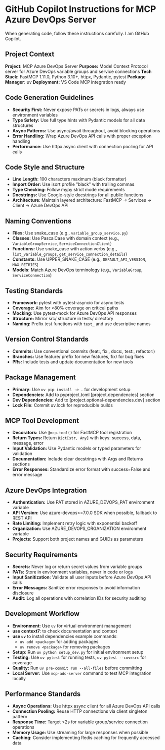 # GitHub Copilot Instructions for MCP Azure DevOps Server

When generating code, follow these instructions carefully. I am GitHub Copilot.

## Project Context

**Project:** MCP Azure DevOps Server
**Purpose:** Model Context Protocol server for Azure DevOps variable groups and service connections
**Tech Stack:** FastMCP 1.11.0, Python 3.10+, httpx, Pydantic, pytest
**Package Manager:** uv
**Deployment:** VS Code MCP integration ready

## Code Generation Guidelines

- **Security First:** Never expose PATs or secrets in logs, always use environment variables
- **Type Safety:** Use full type hints with Pydantic models for all data structures
- **Async Patterns:** Use async/await throughout, avoid blocking operations
- **Error Handling:** Wrap Azure DevOps API calls with proper exception handling
- **Performance:** Use httpx async client with connection pooling for API calls

## Code Style and Structure

- **Line Length:** 100 characters maximum (black formatter)
- **Import Order:** Use isort profile "black" with trailing commas
- **Type Checking:** Follow mypy strict mode requirements
- **Docstrings:** Use Google-style docstrings for all public functions
- **Architecture:** Maintain layered architecture: FastMCP → Services → Client → Azure DevOps API

## Naming Conventions

- **Files:** Use snake_case (e.g., `variable_group_service.py`)
- **Classes:** Use PascalCase with domain context (e.g., `VariableGroupService`, `ServiceConnectionClient`)
- **Functions:** Use snake_case with action verbs (e.g., `list_variable_groups`, `get_service_connection_details`)
- **Constants:** Use UPPER_SNAKE_CASE (e.g., `DEFAULT_API_VERSION`, `MAX_RETRIES`)
- **Models:** Match Azure DevOps terminology (e.g., `VariableGroup`, `ServiceConnection`)

## Testing Standards

- **Framework:** pytest with pytest-asyncio for async tests
- **Coverage:** Aim for >80% coverage on critical paths
- **Mocking:** Use pytest-mock for Azure DevOps API responses
- **Structure:** Mirror src/ structure in tests/ directory
- **Naming:** Prefix test functions with `test_` and use descriptive names

## Version Control Standards

- **Commits:** Use conventional commits (feat:, fix:, docs:, test:, refactor:)
- **Branches:** Use feature/ prefix for new features, fix/ for bug fixes
- **PRs:** Include tests and update documentation for new tools

## Package Management

- **Primary:** Use `uv pip install -e .` for development setup
- **Dependencies:** Add to pyproject.toml [project.dependencies] section
- **Dev Dependencies:** Add to [project.optional-dependencies.dev] section
- **Lock File:** Commit uv.lock for reproducible builds

## MCP Tool Development

- **Decorators:** Use `@mcp.tool()` for FastMCP tool registration
- **Return Types:** Return `Dict[str, Any]` with keys: success, data, message, error
- **Input Validation:** Use Pydantic models or typed parameters for validation
- **Documentation:** Include clear docstrings with Args and Returns sections
- **Error Responses:** Standardize error format with success=False and error message

## Azure DevOps Integration

- **Authentication:** Use PAT stored in AZURE_DEVOPS_PAT environment variable
- **API Version:** Use azure-devops>=7.0.0 SDK when possible, fallback to REST API
- **Rate Limiting:** Implement retry logic with exponential backoff
- **Organization:** Use AZURE_DEVOPS_ORGANIZATION environment variable
- **Projects:** Support both project names and GUIDs as parameters

## Security Requirements

- **Secrets:** Never log or return secret values from variable groups
- **PATs:** Store in environment variables, never in code or logs
- **Input Sanitization:** Validate all user inputs before Azure DevOps API calls
- **Error Messages:** Sanitize error responses to avoid information disclosure
- **Audit:** Log all operations with correlation IDs for security auditing

## Development Workflow
- **Environment:** Use `uv` for virtual environment management
- **use context7**: to check documentation and context
- **use `uv`** to install dependencies example commands:
  - `uv add <package>` for adding packages
  - `uv remove <package>` for removing packages
- **Setup:** Run `uv python setup_dev.py` for initial environment setup
- **Testing:** Use `uv pytest` for running tests, `uv pytest --cov=src` for coverage
- **Quality:** Run `uv pre-commit run --all-files` before committing
- **Local Server:** Use `mcp-ado-server` command to test MCP integration locally

## Performance Standards

- **Async Operations:** Use httpx async client for all Azure DevOps API calls
- **Connection Pooling:** Reuse HTTP connections via client singleton pattern
- **Response Time:** Target <2s for variable group/service connection operations
- **Memory Usage:** Use streaming for large responses when possible
- **Caching:** Consider implementing Redis caching for frequently accessed data
